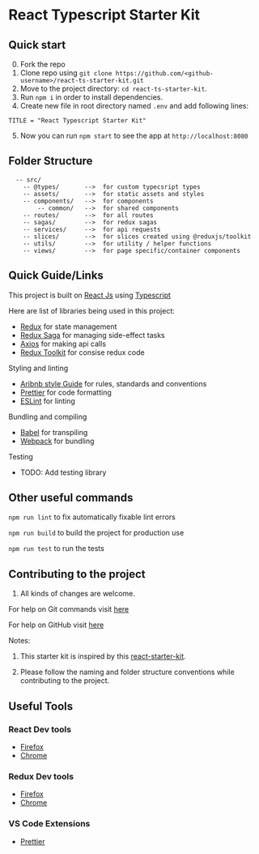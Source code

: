 # React Typescript Starter Kit

## Quick start

0.  Fork the repo
1.  Clone repo using `git clone https://github.com/<github-username>/react-ts-starter-kit.git`
2.  Move to the project directory: `cd react-ts-starter-kit`.<br />
3.  Run `npm i` in order to install dependencies.<br />
4.  Create new file in root directory named `.env` and add following lines:<br />

```
TITLE = "React Typescript Starter Kit"
```

5.  Now you can run `npm start` to see the app at `http://localhost:8080`

## Folder Structure

```
  -- src/
    -- @types/       -->  for custom typecsript types
    -- assets/       -->  for static assets and styles
    -- components/   -->  for components
        -- common/   -->  for shared components
    -- routes/       -->  for all routes
    -- sagas/        -->  for redux sagas
    -- services/     -->  for api requests
    -- slices/       -->  for slices created using @reduxjs/toolkit
    -- utils/        -->  for utility / helper functions
    -- views/        -->  for page specific/container components
```

## Quick Guide/Links

This project is built on [React Js](https://reactjs.org/) using [Typescript](https://www.typescriptlang.org/)

Here are list of libraries being used in this project:

- [Redux](https://redux.js.org/) for state management
- [Redux Saga](https://redux-saga.js.org/) for managing side-effect tasks
- [Axios](https://github.com/axios/axios) for making api calls
- [Redux Toolkit](https://redux-toolkit.js.org/) for consise redux code

Styling and linting

- [Aribnb style Guide](https://airbnb.io/javascript/react/) for rules, standards and conventions
- [Prettier](https://prettier.io/) for code formatting
- [ESLint](https://eslint.org/) for linting

Bundling and compiling

- [Babel](https://babeljs.io/) for transpiling
- [Webpack](https://webpack.js.org/) for bundling

Testing

- TODO: Add testing library

## Other useful commands

`npm run lint` to fix automatically fixable lint errors

`npm run build` to build the project for production use

`npm run test` to run the tests

## Contributing to the project

1. All kinds of changes are welcome.

For help on Git commands visit [here](https://git-scm.com/)

For help on GitHub visit [here](https://docs.github.com/en)

Notes:

1.  This starter kit is inspired by this [react-starter-kit](https://github.com/sahilrajthapa/react-starter-kit).

2.  Please follow the naming and folder structure conventions while contributing to the project.

## Useful Tools

### React Dev tools

- [Firefox](https://addons.mozilla.org/en-US/firefox/addon/react-devtools/)
- [Chrome](https://chrome.google.com/webstore/detail/react-developer-tools/fmkadmapgofadopljbjfkapdkoienihi?hl=en)

### Redux Dev tools

- [Firefox](https://addons.mozilla.org/en-US/firefox/addon/reduxdevtools/)
- [Chrome](https://chrome.google.com/webstore/detail/redux-devtools/lmhkpmbekcpmknklioeibfkpmmfibljd?hl=es)

### VS Code Extensions

- [Prettier](https://marketplace.visualstudio.com/items?itemName=esbenp.prettier-vscode)
